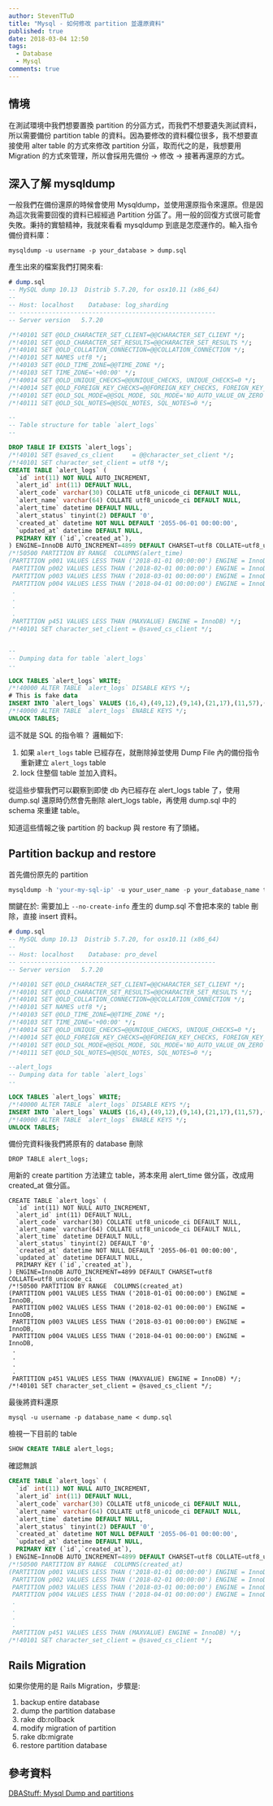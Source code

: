```yaml
---
author: StevenTTuD
title: "Mysql - 如何修改 partition 並還原資料"
published: true
date: 2018-03-04 12:50
tags:
  - Database
  - Mysql
comments: true
---
```


## 情境

在測試環境中我們想要置換 partition 的分區方式，而我們不想要遺失測試資料，所以需要備份 partition table 的資料。因為要修改的資料欄位很多，我不想要直接使用 alter table 的方式來修改 partition 分區，取而代之的是，我想要用 Migration 的方式來管理，所以會採用先備份 -> 修改 -> 接著再還原的方式。

## 深入了解 mysqldump

一般我們在備份還原的時候會使用 Mysqldump，並使用還原指令來還原。但是因為這次我需要回復的資料已經經過 Partition 分區了。用一般的回復方式很可能會失敗。秉持的實驗精神，我就來看看 mysqldump 到底是怎麼運作的。輸入指令備份資料庫：

```
mysqldump -u username -p your_database > dump.sql
```

產生出來的檔案我們打開來看:

```sql
# dump.sql
-- MySQL dump 10.13  Distrib 5.7.20, for osx10.11 (x86_64)
--
-- Host: localhost    Database: log_sharding
-- ------------------------------------------------------
-- Server version	5.7.20

/*!40101 SET @OLD_CHARACTER_SET_CLIENT=@@CHARACTER_SET_CLIENT */;
/*!40101 SET @OLD_CHARACTER_SET_RESULTS=@@CHARACTER_SET_RESULTS */;
/*!40101 SET @OLD_COLLATION_CONNECTION=@@COLLATION_CONNECTION */;
/*!40101 SET NAMES utf8 */;
/*!40103 SET @OLD_TIME_ZONE=@@TIME_ZONE */;
/*!40103 SET TIME_ZONE='+00:00' */;
/*!40014 SET @OLD_UNIQUE_CHECKS=@@UNIQUE_CHECKS, UNIQUE_CHECKS=0 */;
/*!40014 SET @OLD_FOREIGN_KEY_CHECKS=@@FOREIGN_KEY_CHECKS, FOREIGN_KEY_CHECKS=0 */;
/*!40101 SET @OLD_SQL_MODE=@@SQL_MODE, SQL_MODE='NO_AUTO_VALUE_ON_ZERO' */;
/*!40111 SET @OLD_SQL_NOTES=@@SQL_NOTES, SQL_NOTES=0 */;

--
-- Table structure for table `alert_logs`
--

DROP TABLE IF EXISTS `alert_logs`;
/*!40101 SET @saved_cs_client     = @@character_set_client */;
/*!40101 SET character_set_client = utf8 */;
CREATE TABLE `alert_logs` (
  `id` int(11) NOT NULL AUTO_INCREMENT,
  `alert_id` int(11) DEFAULT NULL,
  `alert_code` varchar(30) COLLATE utf8_unicode_ci DEFAULT NULL,
  `alert_name` varchar(64) COLLATE utf8_unicode_ci DEFAULT NULL,
  `alert_time` datetime DEFAULT NULL,
  `alert_status` tinyint(2) DEFAULT '0',
  `created_at` datetime NOT NULL DEFAULT '2055-06-01 00:00:00',
  `updated_at` datetime DEFAULT NULL,
  PRIMARY KEY (`id`,`created_at`),
) ENGINE=InnoDB AUTO_INCREMENT=4899 DEFAULT CHARSET=utf8 COLLATE=utf8_unicode_ci
/*!50500 PARTITION BY RANGE  COLUMNS(alert_time)
(PARTITION p001 VALUES LESS THAN ('2018-01-01 00:00:00') ENGINE = InnoDB,
 PARTITION p002 VALUES LESS THAN ('2018-02-01 00:00:00') ENGINE = InnoDB,
 PARTITION p003 VALUES LESS THAN ('2018-03-01 00:00:00') ENGINE = InnoDB,
 PARTITION p004 VALUES LESS THAN ('2018-04-01 00:00:00') ENGINE = InnoDB,
 .
 .
 .
 .
 PARTITION p451 VALUES LESS THAN (MAXVALUE) ENGINE = InnoDB) */;
/*!40101 SET character_set_client = @saved_cs_client */;


--
-- Dumping data for table `alert_logs`
--

LOCK TABLES `alert_logs` WRITE;
/*!40000 ALTER TABLE `alert_logs` DISABLE KEYS */;
# This is fake data
INSERT INTO `alert_logs` VALUES (16,4),(49,12),(9,14),(21,17),(11,57),(71,63),(270,91),(86,180),(125,193),(99,201),(189,385),(271,390),(225,415),(305,484),(251,543),(309,545),(257,579),(258,581),(260,585),(261,588),(279,667);
/*!40000 ALTER TABLE `alert_logs` ENABLE KEYS */;
UNLOCK TABLES;

```

這不就是 SQL 的指令嘛？ 邏輯如下:

1. 如果 `alert_logs` table 已經存在，就刪除掉並使用 Dump File 內的備份指令重新建立 `alert_logs` table
2. lock 住整個 table 並加入資料。

從這些步驟我們可以觀察到即使 db 內已經存在 alert_logs table 了，使用 dump.sql 還原時仍然會先刪除 alert_logs table，再使用 dump.sql 中的 schema 來重建 table。

知道這些情報之後 partition 的 backup 與 restore 有了頭緒。

## Partition backup and restore

首先備份原先的 partition

```sql
mysqldump -h 'your-my-sql-ip' -u your_user_name -p your_database_name table_name_1 table_name_2 --no-create-info  --ssl-ca=your_ssl.pem > dump.sql
```

關鍵在於: 需要加上 `--no-create-info` 產生的 dump.sql 不會把本來的 table 刪除，直接 insert 資料。

```sql
# dump.sql
-- MySQL dump 10.13  Distrib 5.7.20, for osx10.11 (x86_64)
--
-- Host: localhost    Database: pro_devel
-- ------------------------------------------------------
-- Server version	5.7.20

/*!40101 SET @OLD_CHARACTER_SET_CLIENT=@@CHARACTER_SET_CLIENT */;
/*!40101 SET @OLD_CHARACTER_SET_RESULTS=@@CHARACTER_SET_RESULTS */;
/*!40101 SET @OLD_COLLATION_CONNECTION=@@COLLATION_CONNECTION */;
/*!40101 SET NAMES utf8 */;
/*!40103 SET @OLD_TIME_ZONE=@@TIME_ZONE */;
/*!40103 SET TIME_ZONE='+00:00' */;
/*!40014 SET @OLD_UNIQUE_CHECKS=@@UNIQUE_CHECKS, UNIQUE_CHECKS=0 */;
/*!40014 SET @OLD_FOREIGN_KEY_CHECKS=@@FOREIGN_KEY_CHECKS, FOREIGN_KEY_CHECKS=0 */;
/*!40101 SET @OLD_SQL_MODE=@@SQL_MODE, SQL_MODE='NO_AUTO_VALUE_ON_ZERO' */;
/*!40111 SET @OLD_SQL_NOTES=@@SQL_NOTES, SQL_NOTES=0 */;

--alert_logs
-- Dumping data for table `alert_logs`
--

LOCK TABLES `alert_logs` WRITE;
/*!40000 ALTER TABLE `alert_logs` DISABLE KEYS */;
INSERT INTO `alert_logs` VALUES (16,4),(49,12),(9,14),(21,17),(11,57),(71,63),(270,91),(86,180),(125,193),(99,201),(189,385),(271,390),(225,415),(305,484),(251,543),(309,545),(257,579),(258,581),(260,585),(261,588),(279,667);
/*!40000 ALTER TABLE `alert_logs` ENABLE KEYS */;
UNLOCK TABLES;
```

備份完資料後我們將原有的 database 刪除

```
DROP TABLE alert_logs;
```

用新的 create partition 方法建立 table，將本來用 alert_time 做分區，改成用 created_at 做分區。

```
CREATE TABLE `alert_logs` (
  `id` int(11) NOT NULL AUTO_INCREMENT,
  `alert_id` int(11) DEFAULT NULL,
  `alert_code` varchar(30) COLLATE utf8_unicode_ci DEFAULT NULL,
  `alert_name` varchar(64) COLLATE utf8_unicode_ci DEFAULT NULL,
  `alert_time` datetime DEFAULT NULL,
  `alert_status` tinyint(2) DEFAULT '0',
  `created_at` datetime NOT NULL DEFAULT '2055-06-01 00:00:00',
  `updated_at` datetime DEFAULT NULL,
  PRIMARY KEY (`id`,`created_at`),
) ENGINE=InnoDB AUTO_INCREMENT=4899 DEFAULT CHARSET=utf8 COLLATE=utf8_unicode_ci
/*!50500 PARTITION BY RANGE  COLUMNS(created_at)
(PARTITION p001 VALUES LESS THAN ('2018-01-01 00:00:00') ENGINE = InnoDB,
 PARTITION p002 VALUES LESS THAN ('2018-02-01 00:00:00') ENGINE = InnoDB,
 PARTITION p003 VALUES LESS THAN ('2018-03-01 00:00:00') ENGINE = InnoDB,
 PARTITION p004 VALUES LESS THAN ('2018-04-01 00:00:00') ENGINE = InnoDB,
 .
 .
 .
 .
 PARTITION p451 VALUES LESS THAN (MAXVALUE) ENGINE = InnoDB) */;
/*!40101 SET character_set_client = @saved_cs_client */;
```

最後將資料還原

```
mysql -u username -p database_name < dump.sql
```

檢視一下目前的 table

```sql
SHOW CREATE TABLE alert_logs;
```

確認無誤

```sql
CREATE TABLE `alert_logs` (
  `id` int(11) NOT NULL AUTO_INCREMENT,
  `alert_id` int(11) DEFAULT NULL,
  `alert_code` varchar(30) COLLATE utf8_unicode_ci DEFAULT NULL,
  `alert_name` varchar(64) COLLATE utf8_unicode_ci DEFAULT NULL,
  `alert_time` datetime DEFAULT NULL,
  `alert_status` tinyint(2) DEFAULT '0',
  `created_at` datetime NOT NULL DEFAULT '2055-06-01 00:00:00',
  `updated_at` datetime DEFAULT NULL,
  PRIMARY KEY (`id`,`created_at`),
) ENGINE=InnoDB AUTO_INCREMENT=4899 DEFAULT CHARSET=utf8 COLLATE=utf8_unicode_ci
/*!50500 PARTITION BY RANGE  COLUMNS(created_at)
(PARTITION p001 VALUES LESS THAN ('2018-01-01 00:00:00') ENGINE = InnoDB,
 PARTITION p002 VALUES LESS THAN ('2018-02-01 00:00:00') ENGINE = InnoDB,
 PARTITION p003 VALUES LESS THAN ('2018-03-01 00:00:00') ENGINE = InnoDB,
 PARTITION p004 VALUES LESS THAN ('2018-04-01 00:00:00') ENGINE = InnoDB,
 .
 .
 .
 .
 PARTITION p451 VALUES LESS THAN (MAXVALUE) ENGINE = InnoDB) */;
/*!40101 SET character_set_client = @saved_cs_client */;
```

## Rails Migration

如果你使用的是 Rails Migration，步驟是:

1. backup entire database
1. dump the partition database
1. rake db:rollback
1. modify migration of partition
1. rake db:migrate
1. restore partition database


## 參考資料

[DBAStuff: Mysql Dump and partitions](http://www.dbastuff.net/2014/09/mysql-dump-and-partitions.html)

